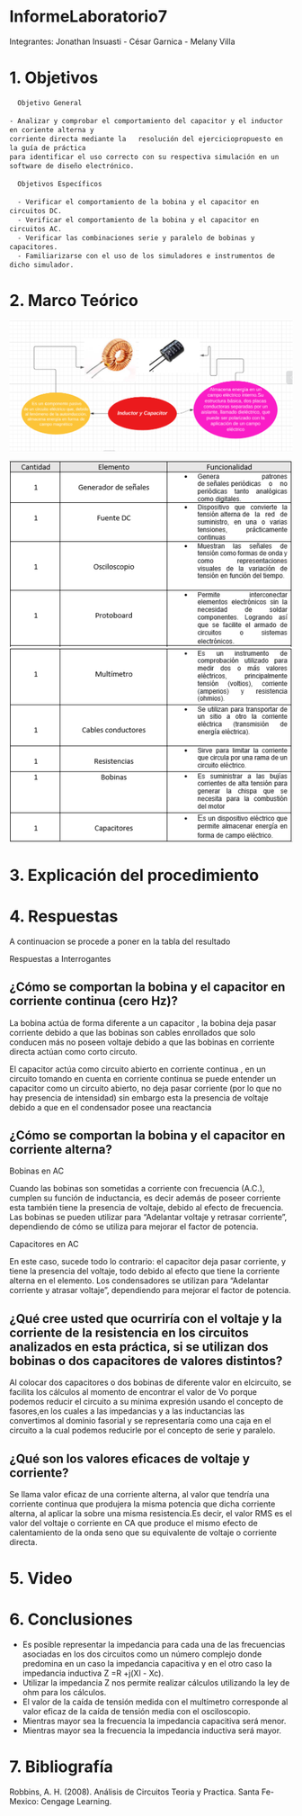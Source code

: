 # InformeLaboratorio7


Integrantes: Jonathan Insuasti - César Garnica - Melany Villa

# 1. Objetivos 

      Objetivo General
     
    - Analizar y comprobar el comportamiento del capacitor y el inductor en coriente alterna y 
    corriente directa mediante la   resolución del ejerciciopropuesto en la guía de práctica
    para identificar el uso correcto con su respectiva simulación en un software de diseño electrónico.
    
      Objetivos Específicos
      
      - Verificar el comportamiento de la bobina y el capacitor en circuitos DC.
      - Verificar el comportamiento de la bobina y el capacitor en circuitos AC.
      - Verificar las combinaciones serie y paralelo de bobinas y capacitores. 
      - Familiarizarse con el uso de los simuladores e instrumentos de dicho simulador. 
     
     

    
# 2. Marco Teórico

![](https://github.com/mjvilla1/ImagenesLab7/blob/main/Inductor%20y%20Capacitor.PNG)

![](https://github.com/mjvilla1/ImagenesLab7/blob/main/TablaLab7.PNG)
![](https://github.com/mjvilla1/ImagenesLab7/blob/main/TablaLab7.1.PNG)

# 3. Explicación  del procedimiento



#  4. Respuestas 



A continuacion se procede a poner en la tabla del resultado



Respuestas a Interrogantes

## ¿Cómo se comportan la bobina y el capacitor en corriente continua (cero Hz)?

La bobina actúa de forma diferente a un capacitor , la bobina deja pasar corriente debido a que las bobinas son cables enrollados que solo conducen más no poseen voltaje debido a que las bobinas en corriente directa actúan como corto circuto.

El capacitor actúa como circuito abierto en corriente continua , en un circuito tomando en cuenta en corriente continua se puede entender un capacitor como un circuito abierto,
no deja pasar corriente (por lo que no hay presencia de intensidad) sin embargo esta la presencia de voltaje debido a que en el condensador posee una reactancia


## ¿Cómo se comportan la bobina y el capacitor en corriente alterna?

Bobinas en AC

Cuando las bobinas son sometidas a corriente con frecuencia (A.C.), cumplen su función de inductancia, es decir además de poseer corriente esta también tiene la presencia de voltaje, debido al efecto de frecuencia.
Las bobinas se pueden utilizar para “Adelantar voltaje y retrasar corriente”, dependiendo de cómo se utiliza para mejorar el factor de potencia.

Capacitores en AC

En este caso, sucede todo lo contrario: el capacitor deja pasar corriente, y tiene la presencia del voltaje, todo debido al efecto que tiene la corriente alterna en el elemento. 
Los condensadores se utilizan para “Adelantar corriente y atrasar voltaje”, dependiendo para mejorar el factor de potencia.


## ¿Qué cree usted que ocurriría con el voltaje y la corriente de la resistencia en los circuitos analizados en esta práctica, si se utilizan dos bobinas o dos capacitores de valores distintos?

Al colocar dos capacitores o dos bobinas de diferente valor en elcircuito, se facilita los cálculos al momento de encontrar el valor de Vo porque podemos reducir el circuito a su mínima expresión usando el concepto de fasores,en los cuales a las impedancias y a las inductancias las convertimos al dominio fasorial y se representaría como una caja en el circuito a la cual podemos reducirle por el concepto de serie y paralelo.

## ¿Qué son los valores eficaces de voltaje y corriente?

Se llama valor eficaz de una corriente alterna, al valor que tendría una corriente continua que produjera la misma potencia que dicha corriente alterna, al aplicar la sobre una misma resistencia.Es decir, el valor RMS es el valor del voltaje o corriente en CA que produce el mismo efecto de calentamiento de la onda seno que su equivalente de voltaje o corriente directa.

# 5. Video


# 6. Conclusiones

- Es posible representar la impedancia para cada una de las frecuencias asociadas en los  dos  circuitos  como  un  número  complejo  donde  predomina  en  un  caso  la
 impedancia capacitiva y en el otro caso la impedancia inductiva Z =R +j(Xl - Xc).
- Utilizar la impedancia Z nos permite realizar cálculos utilizando la ley de ohm para los cálculos.
- El valor de la caída de tensión medida con el multímetro corresponde al valor eficaz de la caída de tensión media con el osciloscopio. 
- Mientras mayor sea la frecuencia la impedancia capacitiva será menor.
- Mientras mayor sea la frecuencia la impedancia inductiva será mayor.
 

# 7. Bibliografía 

Robbins, A. H. (2008). Análisis de Circuitos Teoria y Practica. Santa Fe-Mexico: Cengage Learning.
